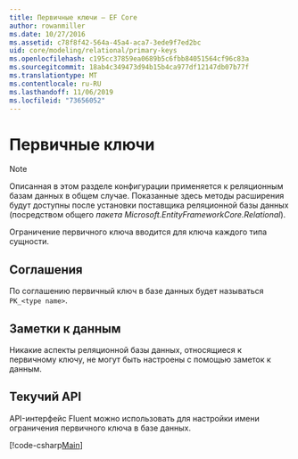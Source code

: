 ```yaml
---
title: Первичные ключи — EF Core
author: rowanmiller
ms.date: 10/27/2016
ms.assetid: c78f8f42-564a-45a4-aca7-3ede9f7ed2bc
uid: core/modeling/relational/primary-keys
ms.openlocfilehash: c195cc37859ea0689b5c6fbb84051564cf96c83a
ms.sourcegitcommit: 18ab4c349473d94b15b4ca977df12147db07b77f
ms.translationtype: MT
ms.contentlocale: ru-RU
ms.lasthandoff: 11/06/2019
ms.locfileid: "73656052"
---
```

# <a name="primary-keys"></a>Первичные ключи

> [!NOTE]  
> Описанная в этом разделе конфигурации применяется к реляционным базам данных в общем случае. Показанные здесь методы расширения будут доступны после установки поставщика реляционной базы данных (посредством общего *пакета Microsoft.EntityFrameworkCore.Relational*).

Ограничение первичного ключа вводится для ключа каждого типа сущности.

## <a name="conventions"></a>Соглашения

По соглашению первичный ключ в базе данных будет называться `PK_<type name>`.

## <a name="data-annotations"></a>Заметки к данным

Никакие аспекты реляционной базы данных, относящиеся к первичному ключу, не могут быть настроены с помощью заметок к данным.

## <a name="fluent-api"></a>Текучий API

API-интерфейс Fluent можно использовать для настройки имени ограничения первичного ключа в базе данных.

[!code-csharp[Main](../../../../samples/core/Modeling/FluentAPI/Relational/KeyName.cs?name=KeyName&highlight=9)]
